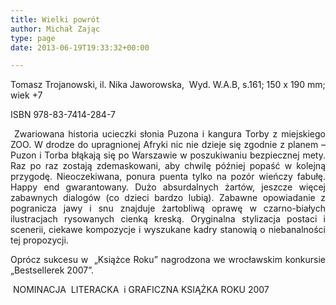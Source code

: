 ```yaml
---
title: Wielki powrót
author: Michał Zając
type: page
date: 2013-06-19T19:33:32+00:00

---
```

Tomasz Trojanowski, il. Nika Jaworowska,  Wyd. W.A.B, s.161; 150 x 190 mm; wiek +7

ISBN 978-83-7414-284-7

<p style="text-align: justify;">
   Zwariowana historia ucieczki słonia Puzona i kangura Torby z miejskiego ZOO. W drodze do upragnionej Afryki nic nie dzieje się zgodnie z planem – Puzon i Torba błąkają się po Warszawie w poszukiwaniu bezpiecznej mety. Raz po raz zostają zdemaskowani, aby chwilę później popaść w kolejną przygodę. Nieoczekiwana, ponura puenta tylko na pozór wieńczy fabułę. Happy end gwarantowany. Dużo absurdalnych żartów, jeszcze więcej zabawnych dialogów (co dzieci bardzo lubią). Zabawne opowiadanie z pogranicza jawy i snu znajduje żartobliwą oprawę w czarno-białych ilustracjach rysowanych cienką kreską. Oryginalna stylizacja postaci i scenerii, ciekawe kompozycje i wyszukane kadry stanowią o niebanalności tej propozycji.
</p>

<p style="text-align: justify;">
  Oprócz sukcesu w  „Książce Roku” nagrodzona we wrocławskim konkursie „Bestsellerek 2007”.
</p>

 NOMINACJA  LITERACKA  i GRAFICZNA KSIĄŻKA ROKU 2007